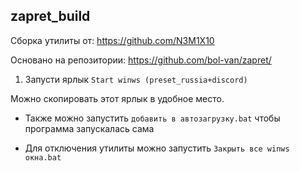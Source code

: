 ## zapret_build

Сборка утилиты от: https://github.com/N3M1X10

Основано на репозитории: https://github.com/bol-van/zapret/

1. Запусти ярлык `Start winws (preset_russia+discord)`

Можно скопировать этот ярлык в удобное место.

- Также можно запустить `добавить в автозагрузку.bat` чтобы программа запускалась сама

- Для отключения утилиты можно запустить `Закрыть все winws окна.bat`